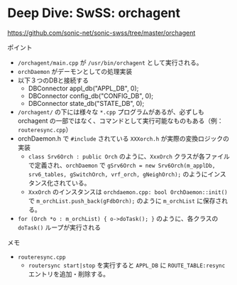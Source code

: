 # Deep Dive: SwSS: orchagent

https://github.com/sonic-net/sonic-swss/tree/master/orchagent

ポイント

- `/orchagent/main.cpp` が `/usr/bin/orchagent` として実行される。
- `orchDaemon` がデーモンとしての処理実装
- 以下３つのDBと接続する
  - DBConnector appl_db("APPL_DB", 0);
  - DBConnector config_db("CONFIG_DB", 0);
  - DBConnector state_db("STATE_DB", 0);
- `/orchagent/` の下には様々な `*.cpp` プログラムがあるが、必ずしも orchagent の一部ではなく、コマンドとして実行可能なものもある（例： `routeresync.cpp`）
- orchDaemon.h で `#include` されている `XXXorch.h` が実際の変換ロジックの実装
  - `class Srv6Orch : public Orch` のように、`XxxOrch` クラスが各ファイルで定義され、`orchDaemon` で `gSrv6Orch = new Srv6Orch(m_applDb, srv6_tables, gSwitchOrch, vrf_orch, gNeighOrch);` のようにインスタンス化されている。
  - `XxxOrch` のインスタンスは `orchdaemon.cpp: bool OrchDaemon::init()` で `m_orchList.push_back(gFdbOrch);` のように `m_orchList` に保存される。
- `for (Orch *o : m_orchList) { o->doTask(); }` のように、各クラスの `doTask()` ループが実行される


メモ

- `routeresync.cpp`
  - `routersync start|stop` を実行すると `APPL_DB` に `ROUTE_TABLE:resync` エントリを追加・削除する。
